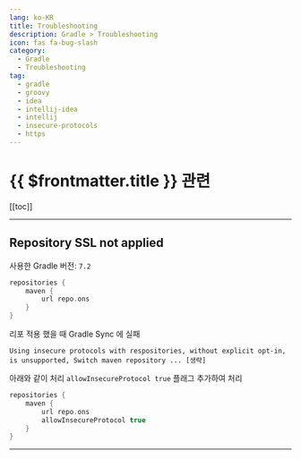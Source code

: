 ```yaml
---
lang: ko-KR
title: Troubleshooting
description: Gradle > Troubleshooting
icon: fas fa-bug-slash
category: 
  - Gradle
  - Troubleshooting
tag: 
  - gradle
  - groovy
  - idea
  - intellij-idea
  - intellij
  - insecure-protocols
  - https
---
```


# {{ $frontmatter.title }} 관련

[[toc]]

---

## Repository SSL not applied

사용한 Gradle 버전: `7.2`

```groovy
repositories {
    maven {
        url repo.ons
    }
}
```

리포 적용 했을 때 Gradle Sync 에 실패

```
Using insecure protocols with respositories, without explicit opt-in, is unsupported, Switch maven repository ... [생략]
```

아래와 같이 처리 `allowInsecureProtocol true` 플래그 추가하여 처리

```groovy
repositories {
    maven {
        url repo.ons
        allowInsecureProtocol true
    }
}
```

---

<TagLinks />